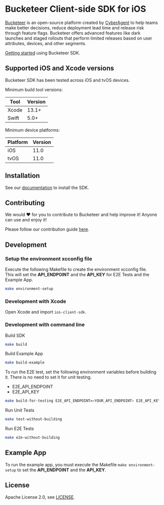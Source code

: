 # Bucketeer Client-side SDK for iOS

[Bucketeer](https://bucketeer.io) is an open-source platform created by [CyberAgent](https://www.cyberagent.co.jp/en) to help teams make better decisions, reduce deployment lead time and release risk through feature flags. Bucketeer offers advanced features like dark launches and staged rollouts that perform limited releases based on user attributes, devices, and other segments.

[Getting started](https://docs.bucketeer.io/sdk/client-side/ios) using Bucketeer SDK.

## Supported iOS and Xcode versions

Bucketeer SDK has been tested across iOS and tvOS devices.

Minimum build tool versions:

| Tool  | Version |
| ----- | ------- |
| Xcode | 13.1+   |
| Swift | 5.0+    |

Minimum device platforms:

| Platform | Version |
| -------- | ------- |
| iOS      | 11.0    |
| tvOS     | 11.0    |

## Installation

See our [documentation](https://docs.bucketeer.io/sdk/client-side/ios) to install the SDK.

## Contributing

We would ❤️ for you to contribute to Bucketeer and help improve it! Anyone can use and enjoy it!

Please follow our contribution guide [here](https://docs.bucketeer.io/contribution-guide/).

## Development

### Setup the environment xcconfig file

Execute the following Makefile to create the environment xcconfig file.<br />
This will set the **API_ENDPOINT** and the **API_KEY** for E2E Tests and the Example App.

```sh
make environment-setup
```

### Development with Xcode

Open Xcode and import `ios-client-sdk`.

### Development with command line

Build SDK

```sh
make build
```

Build Example App

```sh
make build-example
```

To run the E2E test, set the following environment variables before building it. There is no need to set it for unit testing.

- E2E_API_ENDPOINT
- E2E_API_KEY

```sh
make build-for-testing E2E_API_ENDPOINT=<YOUR_API_ENDPOINT> E2E_API_KEY=<YOUR_API_KEY>
```

Run Unit Tests

```sh
make test-without-building
```

Run E2E Tests

```sh
make e2e-without-building
```

## Example App

To run the example app, you must execute the Makefile `make environment-setup` to set the **API_ENDPOINT** and the **API_KEY**.

## License

Apache License 2.0, see [LICENSE](https://github.com/bucketeer-io/ios-client-sdk/blob/main/LICENSE).
